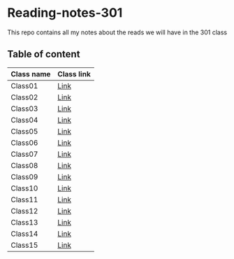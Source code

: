 # Reading-notes-301

This repo contains all my notes about the reads we will have in the 301 class

## Table of content

Class name | Class link
------------ | -------------
Class01 | [Link]()
Class02 | [Link]()
Class03 | [Link]()
Class04 | [Link]()
Class05 | [Link]()
Class06 | [Link]()
Class07 | [Link]()
Class08 | [Link]()
Class09 | [Link]()
Class10 | [Link]()
Class11 | [Link]()
Class12 | [Link]()
Class13 | [Link]()
Class14 | [Link]()
Class15 | [Link]()
